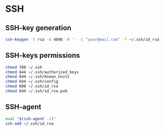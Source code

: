 # SSH

## SSH-key generation

```bash
ssh-keygen -t rsa -b 4096 -N '' -C "your@mail.com" -f ~/.ssh/id_rsa
```

## SSH-keys permissions

```bash
chmod 700 ~/.ssh
chmod 644 ~/.ssh/authorized_keys
chmod 644 ~/.ssh/known_hosts
chmod 644 ~/.ssh/config
chmod 600 ~/.ssh/id_rsa
chmod 644 ~/.ssh/id_rsa.pub
```

## SSH-agent

```bash
eval "$(ssh-agent -s)"
ssh-add ~/.ssh/id_rsa
```
